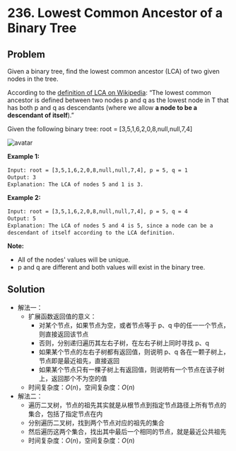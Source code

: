 # 236. Lowest Common Ancestor of a Binary Tree

## Problem
Given a binary tree, find the lowest common ancestor (LCA) of two given nodes in the tree.

According to the [definition of LCA on Wikipedia](https://en.wikipedia.org/wiki/Lowest_common_ancestor): “The lowest common ancestor is defined between two nodes p and q as the lowest node in T that has both p and q as descendants (where we allow **a node to be a descendant of itself**).”

Given the following binary tree: root = [3,5,1,6,2,0,8,null,null,7,4]

![avatar](..\..\pic\l236.png)

 

**Example 1:**

```
Input: root = [3,5,1,6,2,0,8,null,null,7,4], p = 5, q = 1
Output: 3
Explanation: The LCA of nodes 5 and 1 is 3.
```

**Example 2:**

```
Input: root = [3,5,1,6,2,0,8,null,null,7,4], p = 5, q = 4
Output: 5
Explanation: The LCA of nodes 5 and 4 is 5, since a node can be a descendant of itself according to the LCA definition.
```

 

**Note:**

- All of the nodes' values will be unique.
- p and q are different and both values will exist in the binary tree.

## Solution

- 解法一：
  - 扩展函数返回值的意义：
    - 对某个节点，如果节点为空，或者节点等于 p、q 中的任一一个节点，则直接返回该节点
    - 否则，分别递归遍历其左右子树，在左右子树上同时寻找 p、q
    - 如果某个节点的左右子树都有返回值，则说明 p、q 各在一颗子树上，节点即是最近祖先，直接返回
    - 如果某个节点只有一棵子树上有返回值，则说明有一个节点在该子树上，返回那个不为空的值
  - 时间复杂度：$O(n)$，空间复杂度：$O(n)$
- 解法二：
  - 遍历二叉树，节点的祖先其实就是从根节点到指定节点路径上所有节点的集合，包括了指定节点在内
  - 分别遍历二叉树，找到两个节点对应的祖先的集合
  - 然后遍历这两个集合，找出其中最后一个相同的节点，就是最近公共祖先
  - 时间复杂度：$O(n)$，空间复杂度：$O(n)$